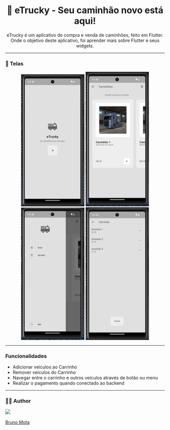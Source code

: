 <h1 align="center">🚚 eTrucky - Seu caminhão novo está aqui!</h1>
<p align="center">eTrucky é um aplicativo de compra e venda de caminhões, feito em Flutter. Onde o objetivo deste aplicativo, foi aprender mais sobre Flutter e seus widgets.</p>

---


### 📱 Telas

<p align="center"><img src="https://github.com/bmotadev/etrucky-shop/blob/main/assets/tela_inicial.jpg" width="200"> <img src="https://github.com/bmotadev/etrucky-shop/blob/main/assets/tela_veiculos.jpg" width="200"> <img src="https://github.com/bmotadev/etrucky-shop/blob/main/assets/tela_menu.jpg" width="200"> <img src="https://github.com/bmotadev/etrucky-shop/blob/main/assets/tela_carrinho.jpg" width="200"></p>

---

### Funcionalidades

- Adicionar veículos ao Carrinho
- Remover veículos do Carrinho
- Navegar entre o carrinho e outros veículos através de botão ou menu
- Realizar o pagamento quando conectado ao backend

---

### 👨‍💻 Author

<a href="https://www.linkedin.com/in/bmotadev/"><img src="https://avatars.githubusercontent.com/u/123843027?v=4" width="96"><p>Bruno Mota</p></a>
